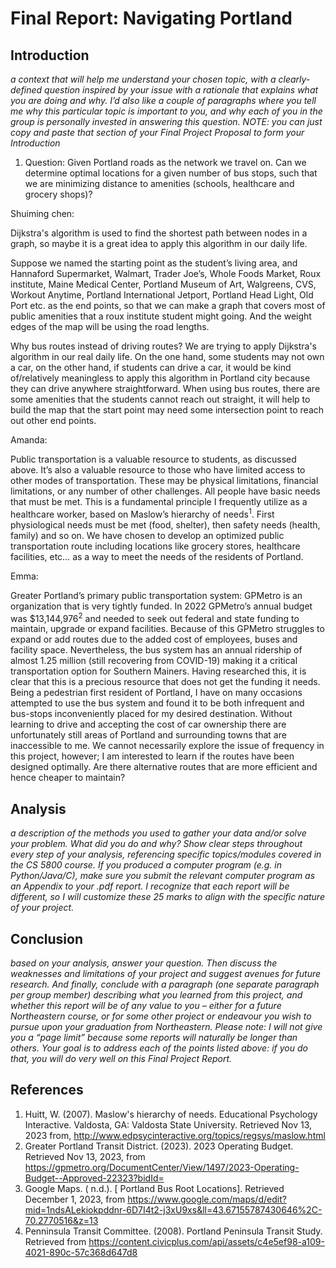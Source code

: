 

# Final Report: Navigating Portland

## Introduction
*a context that will help me understand your chosen topic, with a clearly-
defined question inspired by your issue with a rationale that explains what you are doing and why. I’d also like a couple of paragraphs where you tell me why this particular topic is important to you, and why each of you in the group is personally invested in answering this question.
NOTE: you can just copy and paste that section of your Final Project Proposal to form your
Introduction*

1.   Question:
Given Portland roads as the network we travel on. Can we determine optimal locations for a given number of bus stops, such that we are minimizing distance to amenities (schools, healthcare and grocery shops)?
 
Shuiming chen:

Dijkstra's algorithm is used to find the shortest path between nodes in a graph, so maybe it is a great idea to apply this algorithm in our daily life.
 
Suppose we named the starting point as the student’s living area, and Hannaford Supermarket, Walmart, Trader Joe’s, Whole Foods Market, Roux institute, Maine Medical Center, Portland Museum of Art, Walgreens, CVS, Workout Anytime, Portland International Jetport, Portland Head Light, Old Port etc. as the end points, so that we can make a graph that covers most of public amenities that a roux institute student might going. And the weight edges of the map will be using the road lengths.
 
Why bus routes instead of driving routes?
We are trying to apply Dijkstra's algorithm in our real daily life. On the one hand, some students may not own a car, on the other hand, if students can drive a car, it would be kind of/relatively meaningless to apply this algorithm in Portland city because they can drive anywhere straightforward. When using bus routes, there are some amenities that the students cannot reach out straight, it will help to build the map that the start point may need some intersection point to reach out other end points.
 
Amanda:

Public transportation is a valuable resource to students, as discussed above. It’s also a valuable resource to those who have limited access to other modes of transportation. These may be physical limitations, financial limitations, or any number of other challenges.
All people have basic needs that must be met. This is a fundamental principle I frequently utilize as a healthcare worker, based on  Maslow’s hierarchy of needs<sup>1</sup>. First physiological needs must be met (food, shelter), then safety needs (health, family) and so on. We have chosen to develop an optimized public transportation route including locations like grocery stores, healthcare facilities, etc… as a way to meet the needs of the residents of Portland.

Emma:

Greater Portland’s primary public transportation system: GPMetro is an organization that is very tightly funded. In 2022 GPMetro’s annual budget was $13,144,976<sup>2</sup> and needed to seek out federal and state funding to maintain, upgrade or expand facilities. Because of this GPMetro struggles to expand or add routes due to the added cost of employees, buses and facility space. Nevertheless, the bus system has an annual ridership of almost 1.25 million (still recovering from COVID-19) making it a critical transportation option for Southern Mainers. 
Having researched this, it is clear that this is a precious resource that does not get the funding it needs. Being a pedestrian first resident of Portland, I have on many occasions attempted to use the bus system and found it to be both infrequent and bus-stops inconveniently placed for my desired destination. Without learning to drive and accepting the cost of car ownership there are unfortunately still areas of Portland and surrounding towns that are inaccessible to me. We cannot necessarily explore the issue of frequency in this project, however; I am interested to learn if the routes have been designed optimally. Are there alternative routes that are more efficient and hence cheaper to maintain?


## Analysis

*a description of the methods you used to gather your data and/or solve
your problem. What did you do and why? Show clear steps throughout every step of your
analysis, referencing specific topics/modules covered in the CS 5800 course. If you produced a
computer program (e.g. in Python/Java/C), make sure you submit the relevant computer
program as an Appendix to your .pdf report. I recognize that each report will be different, so I
will customize these 25 marks to align with the specific nature of your project.*


## Conclusion

*based on your analysis, answer your question. Then discuss the
weaknesses and limitations of your project and suggest avenues for future research. And finally,
conclude with a paragraph (one separate paragraph per group member) describing what you
learned from this project, and whether this report will be of any value to you – either for a
future Northeastern course, or for some other project or endeavour you wish to pursue upon
your graduation from Northeastern.
Please note: I will not give you a “page limit” because some reports will naturally be longer than others.
Your goal is to address each of the points listed above: if you do that, you will do very well on this Final
Project Report.*

## References
1. Huitt, W. (2007). Maslow's hierarchy of needs. Educational Psychology Interactive. Valdosta, GA: Valdosta State University. Retrieved Nov 13, 2023 from, http://www.edpsycinteractive.org/topics/regsys/maslow.html
2. Greater Portland Transit District. (2023). 2023 Operating Budget. Retrieved Nov 13, 2023, from https://gpmetro.org/DocumentCenter/View/1497/2023-Operating-Budget--Approved-22323?bidId=
3. Google Maps. ( n.d.). [ Portland Bus Root Locations]. Retrieved December 1, 2023, from https://www.google.com/maps/d/edit?mid=1ndsALekiokpddnr-6D7I4t2-j3xU9xs&ll=43.67155787430646%2C-70.2770516&z=13
4. Penninsula Transit Committee. (2008). Portland Peninsula Transit Study. Retrieved from https://content.civicplus.com/api/assets/c4e5ef98-a109-4021-890c-57c368d647d8
